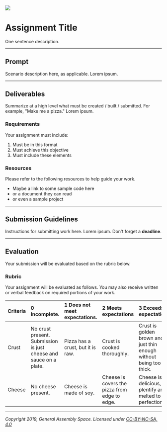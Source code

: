  ### ![](https://ga-dash.s3.amazonaws.com/production/assets/logo-9f88ae6c9c3871690e33280fcf557f33.png)
 
 # Assignment Title

One sentence description.

---

## Prompt
<!---
Include a brief description setting up a relevant business case or scenario here, as appropriate.
--->

Scenario description here, as applicable. Lorem ipsum.

---

## Deliverables

Summarize at a high level what must be created / built / submitted. For example, "Make me a pizza." Lorem ipsum.

### Requirements
<!---
Graded assignments must have clearly delineated requirements that outline student deliverable expectations. These requirements will be evaluated using the rubric.
--->

Your assignment must include:

1. Must be in this format
2. Must achieve this objective
3. Must include these elements

### Resources

Please refer to the following resources to help guide your work.

* Maybe a link to some sample code here
* or a document they can read
* or even a sample project

---

## Submission Guidelines

Instructions for submitting work here. Lorem ipsum. Don't forget a **deadline**.

---

## Evaluation

Your submission will be evaluated based on the rubric below.

<!---
Create a rubric inline below, or delete the following section and link to an external rubric. All assignments **MUST** have a rubric, no matter how simple!
--->

### Rubric
Your assignment will be evaluated as follows. You may also receive written or verbal feedback on required portions of your work.

 <!---
Replace the criteria and evidence below with your own information as needed, but do not change the header row!
--->

Criteria | **0** Incomplete. | **1** Does not meet expectations. | **2** Meets expectations | **3**  Exceeds expectations |
:--- | :--- | :--- | :--- | :---
Crust | No crust present. Submission is just cheese and sauce on a plate. | Pizza has a crust, but it is raw. | Crust is cooked thoroughly.| Crust is golden brown and just thin enough without being too thick.
Cheese | No cheese present. | Cheese is made of soy. | Cheese is covers the pizza from edge to edge. | Cheese is delicious, plentify and melted to perfection.

---

*Copyright 2019, General Assembly Space. Licensed under [CC-BY-NC-SA, 4.0](https://creativecommons.org/licenses/by-nc-sa/4.0/)*
